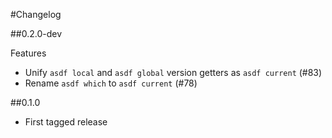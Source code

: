 #Changelog

##0.2.0-dev

Features

* Unify `asdf local` and `asdf global` version getters as `asdf current` (#83)
* Rename `asdf which` to `asdf current` (#78)

##0.1.0

* First tagged release
